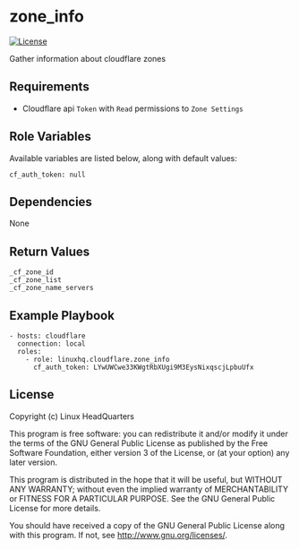 # zone\_info

[![License](https://img.shields.io/badge/license-GPLv3-brightgreen.svg?style=flat)](COPYING)

Gather information about cloudflare zones

## Requirements

* Cloudflare api `Token` with `Read` permissions to `Zone Settings`

## Role Variables

Available variables are listed below, along with default values:

    cf_auth_token: null

## Dependencies

None

## Return Values

    _cf_zone_id
    _cf_zone_list
    _cf_zone_name_servers

## Example Playbook

    - hosts: cloudflare
      connection: local
      roles:
        - role: linuxhq.cloudflare.zone_info
          cf_auth_token: LYwUWCwe33KWgtRbXUgi9M3EysNixqscjLpbuUfx

## License

Copyright (c) Linux HeadQuarters

This program is free software: you can redistribute it and/or modify
it under the terms of the GNU General Public License as published by
the Free Software Foundation, either version 3 of the License, or
(at your option) any later version.

This program is distributed in the hope that it will be useful,
but WITHOUT ANY WARRANTY; without even the implied warranty of
MERCHANTABILITY or FITNESS FOR A PARTICULAR PURPOSE. See the
GNU General Public License for more details.

You should have received a copy of the GNU General Public License
along with this program. If not, see <http://www.gnu.org/licenses/>.
